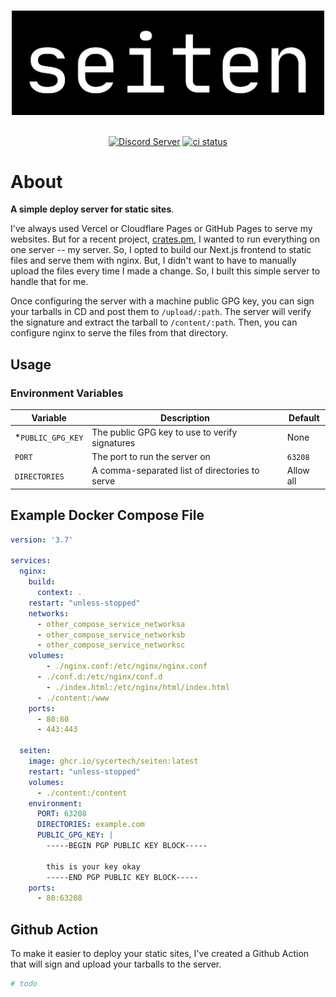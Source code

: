 <div align="center">
	<br>
	<p>
		<a href="https://github.com/sycertech/seiten"><img src="./.github/assets/logo.png" width="500" alt="seiten logo" /></a>
	</p>
	<br>
	<a href="https://discord.gg/RU3FhmX3Ja"><img alt="Discord Server" src="https://img.shields.io/discord/1041931589631881257?color=5865F2&logo=discord&logoColor=white"></a>
	<a href="https://github.com/sycertech/seiten/actions/workflows/ci.yml"><img alt="ci status" src="https://github.com/sycertech/seiten/actions/workflows/ci.yml/badge.svg"></a>
</div>

# About
**A simple deploy server for static sites**.

I've always used Vercel or Cloudflare Pages or GitHub Pages to serve my websites. But for a recent project, [crates.pm](https://github.com/sycertech/crates.pm), I wanted to run everything on one server -- my server. So, I opted to build our Next.js frontend to static files and serve them with nginx. But, I didn't want to have to manually upload the files every time I made a change. So, I built this simple server to handle that for me.  

Once configuring the server with a machine public GPG key, you can sign your tarballs in CD and post them to `/upload/:path`. The server will verify the signature and extract the tarball to `/content/:path`. Then, you can configure nginx to serve the files from that directory.

## Usage
### Environment Variables
| Variable | Description | Default |
| --- | --- | --- |
| *`PUBLIC_GPG_KEY` | The public GPG key to use to verify signatures | None |
| `PORT` | The port to run the server on | `63208` |
| `DIRECTORIES` | A comma-separated list of directories to serve | Allow all |

## Example Docker Compose File
```yml
version: '3.7'

services:
  nginx:
    build:
      context: .
    restart: "unless-stopped"
    networks:
      - other_compose_service_networksa
      - other_compose_service_networksb
      - other_compose_service_networksc
    volumes:
	    - ./nginx.conf:/etc/nginx/nginx.conf
      - ./conf.d:/etc/nginx/conf.d
	    - ./index.html:/etc/nginx/html/index.html
      - ./content:/www
    ports:
      - 80:80
      - 443:443

  seiten:
    image: ghcr.io/sycertech/seiten:latest
    restart: "unless-stopped"
    volumes:
      - ./content:/content
    environment:
      PORT: 63208
      DIRECTORIES: example.com
      PUBLIC_GPG_KEY: |
        -----BEGIN PGP PUBLIC KEY BLOCK-----

        this is your key okay
        -----END PGP PUBLIC KEY BLOCK-----
    ports:
      - 80:63208
```

## Github Action
To make it easier to deploy your static sites, I've created a Github Action that will sign and upload your tarballs to the server.
```yml
# todo
```
